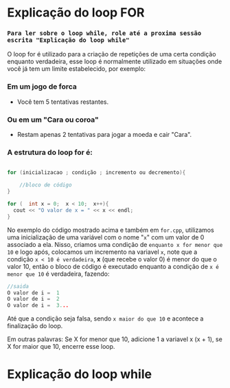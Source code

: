 # Explicação do loop **FOR**

### `Para ler sobre o loop while, role até a proxima sessão escrita "Explicação do loop while"`

O loop for é utilizado para a criação de repetições de uma certa condição enquanto verdadeira, esse loop é normalmente utilizado em situações onde você já tem um limite estabelecido, por exemplo:
### Em um jogo de forca
- Você tem 5 tentativas restantes.
### Ou em um "Cara ou coroa" 
- Restam apenas 2 tentativas para jogar a moeda e cair "Cara".

### A estrutura do loop for é:

```C++

for (inicializacao ; condição ; incremento ou decremento){

	//bloco de código
}

for (  int x = 0;  x < 10;  x++){
  cout << "O valor de x = " << x << endl;  
}

```

No exemplo do código mostrado acima e também em `for.cpp`, utilizamos uma inicialização de uma variável com o nome "`x`" com um valor de 0 associado a ela. Nisso, criamos uma condição de `enquanto x for menor que 10` e logo após, colocamos um incremento na variavel `x`, note que a condição `x < 10 é verdadeira`, **x** (que recebe o valor 0) é menor do que o valor 10, então o bloco de código é executado enquanto a condição de `x é menor que 10` é verdadeira, fazendo:

```C++
//saida
O valor de i =  1
O valor de i =  2
O valor de i =  3...

```
Até que a condição seja falsa, sendo `x maior do que 10` e acontece a finalização do loop. 

Em outras palavras: Se X for menor que 10, adicione 1 a variavel x (x + 1), se X for maior que 10, encerre esse loop.

# Explicação do loop **while**
